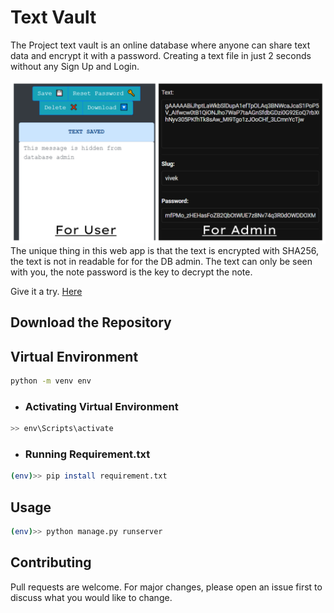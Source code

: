 # Text Vault

The Project text vault is an online database where anyone can share text data and encrypt it with a password. Creating a text file in just 2 seconds without any Sign Up and Login.

![](./screen.jpg)
The unique thing in this web app is that the text is encrypted with SHA256, the text is not in readable for for the DB admin. The text can only be seen with you, the note password is the key to decrypt the note.

Give it a try. [Here](https://textvault.herokuapp.com/)

## Download the Repository

## Virtual Environment

```bash
python -m venv env
```

- ### Activating Virtual Environment

```bash
>> env\Scripts\activate
```

- ### Running Requirement.txt

```bash
(env)>> pip install requirement.txt
```

## Usage

```bash
(env)>> python manage.py runserver
```

## Contributing

Pull requests are welcome. For major changes, please open an issue first to discuss what you would like to change.
